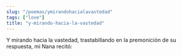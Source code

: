 ```yaml
---
slug: "/poemas/ymirandohacialavastedad"
tags: ["love"]
title: "y-mirando-hacia-la-vastedad"
---
```

Y mirando hacia la vastedad, trastabillando en la premonición de su respuesta, mi Nana recitó: